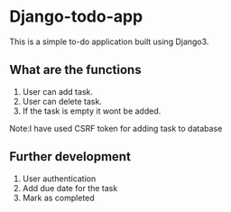 # Django-todo-app

This is a simple to-do application built using Django3.

## What are the functions
1. User can add task. 
2. User can delete task.
3. If the task is empty it wont be added.

Note:I have used CSRF token for adding task to database 

## Further development
1) User authentication
2) Add due date for the task 
3) Mark as completed
